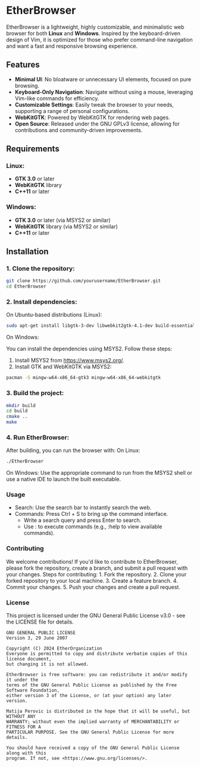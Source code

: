 # EtherBrowser

EtherBrowser is a lightweight, highly customizable, and minimalistic web browser for both **Linux** and **Windows**. Inspired by the keyboard-driven design of Vim, it is optimized for those who prefer command-line navigation and want a fast and responsive browsing experience.

## Features

- **Minimal UI**: No bloatware or unnecessary UI elements, focused on pure browsing.
- **Keyboard-Only Navigation**: Navigate without using a mouse, leveraging Vim-like commands for efficiency.
- **Customizable Settings**: Easily tweak the browser to your needs, supporting a range of personal configurations.
- **WebKitGTK**: Powered by WebKitGTK for rendering web pages.
- **Open Source**: Released under the GNU GPLv3 license, allowing for contributions and community-driven improvements.

## Requirements

### Linux:

- **GTK 3.0** or later
- **WebKitGTK** library
- **C++11** or later

### Windows:

- **GTK 3.0** or later (via MSYS2 or similar)
- **WebKitGTK** library (via MSYS2 or similar)
- **C++11** or later

## Installation

### 1. Clone the repository:

```bash
git clone https://github.com/yourusername/EtherBrowser.git
cd EtherBrowser
```
### 2. Install dependencies:

On Ubuntu-based distributions (Linux):
```bash
sudo apt-get install libgtk-3-dev libwebkit2gtk-4.1-dev build-essential cmake
```
On Windows:

You can install the dependencies using MSYS2. Follow these steps:

  1. Install MSYS2 from https://www.msys2.org/.
  2. Install GTK and WebKitGTK via MSYS2:
```bash
pacman -S mingw-w64-x86_64-gtk3 mingw-w64-x86_64-webkitgtk
```

### 3. Build the project:

```bash
mkdir build
cd build
cmake ..
make
```

### 4. Run EtherBrowser:

After building, you can run the browser with:
On Linux:
```bash
./EtherBrowser
```
On Windows:
Use the appropriate command to run from the MSYS2 shell or use a native IDE to launch the built executable.
### Usage
 - Search: Use the search bar to instantly search the web.
 - Commands: Press Ctrl + S to bring up the command interface.
   - Write a search query and press Enter to search.
   - Use : to execute commands (e.g., :help to view available commands).
     
### Contributing
We welcome contributions! If you'd like to contribute to EtherBrowser, please fork the repository, create a branch, and submit a pull request with your changes.
Steps for contributing:
    1. Fork the repository.
    2. Clone your forked repository to your local machine.
    3. Create a feature branch.
    4. Commit your changes.
    5. Push your changes and create a pull request.
### License
This project is licensed under the GNU General Public License v3.0 - see the LICENSE file for details.
```text
GNU GENERAL PUBLIC LICENSE
Version 3, 29 June 2007

Copyright (C) 2024 EtherOrganization
Everyone is permitted to copy and distribute verbatim copies of this license document,
but changing it is not allowed.

EtherBrowser is free software: you can redistribute it and/or modify it under the
terms of the GNU General Public License as published by the Free Software Foundation,
either version 3 of the License, or (at your option) any later version.

Matija Perovic is distributed in the hope that it will be useful, but WITHOUT ANY
WARRANTY; without even the implied warranty of MERCHANTABILITY or FITNESS FOR A
PARTICULAR PURPOSE. See the GNU General Public License for more details.

You should have received a copy of the GNU General Public License along with this
program. If not, see <https://www.gnu.org/licenses/>.

```
